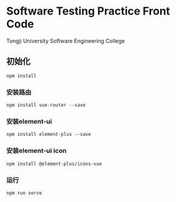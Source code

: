 # Software Testing Practice Front Code
Tongji University Software Engineering College

## 初始化

```
npm install
```

### 安装路由

```
npm install vue-router --save
```

### 安装element-ui

```
npm install element-plus --save
```

### 安装element-ui icon

```
npm install @element-plus/icons-vue
```

### 运行

```
npm run serve
```
